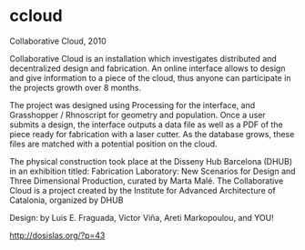 ccloud
======

Collaborative Cloud, 2010

Collaborative Cloud is an installation which investigates distributed and decentralized design and fabrication. An online interface allows to design and give information to a piece of the cloud, thus anyone can participate in the projects growth over 8 months.

The project was designed using Processing for the interface, and Grasshopper / Rhnoscript for geometry and population. Once a user submits a design, the interface outputs a data file as well as a PDF of the piece ready for fabrication with a laser cutter. As the database grows, these files are matched with a potential position on the cloud.

The physical construction took place at the Disseny Hub Barcelona (DHUB) in an exhibition titled: Fabrication Laboratory: New Scenarios for Design and Three Dimensional Production, curated by Marta Malé. The Collaborative Cloud is a project created by the Institute for Advanced Architecture of Catalonia, organized by DHUB

Design: by Luis E. Fraguada, Victor Viña, Areti Markopoulou, and YOU!


http://dosislas.org/?p=43
